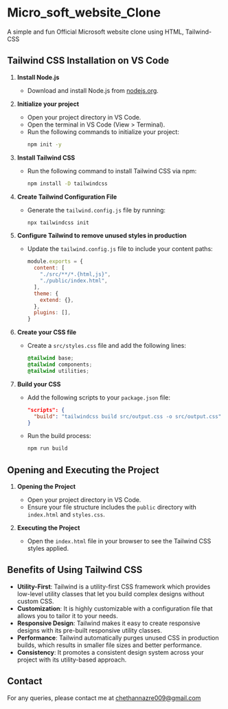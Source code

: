 # Micro_soft_website_Clone
A simple and fun Official Microsoft website clone using HTML, Tailwind-CSS

## Tailwind CSS Installation on VS Code

1. **Install Node.js**
   - Download and install Node.js from [nodejs.org](https://nodejs.org/).

2. **Initialize your project**
   - Open your project directory in VS Code.
   - Open the terminal in VS Code (View > Terminal).
   - Run the following commands to initialize your project:
     ```sh
     npm init -y
     ```

3. **Install Tailwind CSS**
   - Run the following command to install Tailwind CSS via npm:
     ```sh
     npm install -D tailwindcss
     ```

4. **Create Tailwind Configuration File**
   - Generate the `tailwind.config.js` file by running:
     ```sh
     npx tailwindcss init
     ```

5. **Configure Tailwind to remove unused styles in production**
   - Update the `tailwind.config.js` file to include your content paths:
     ```js
     module.exports = {
       content: [
         "./src/**/*.{html,js}",
         "./public/index.html",
       ],
       theme: {
         extend: {},
       },
       plugins: [],
     }
     ```

6. **Create your CSS file**
   - Create a `src/styles.css` file and add the following lines:
     ```css
     @tailwind base;
     @tailwind components;
     @tailwind utilities;
     ```

7. **Build your CSS**
   - Add the following scripts to your `package.json` file:
     ```json
     "scripts": {
       "build": "tailwindcss build src/output.css -o src/output.css" ///In this folder styles.css is renamed as output.css
     }
     ```
   - Run the build process:
     ```sh
     npm run build
     ```

## Opening and Executing the Project

1. **Opening the Project**
   - Open your project directory in VS Code.
   - Ensure your file structure includes the `public` directory with `index.html` and `styles.css`.

2. **Executing the Project**
   - Open the `index.html` file in your browser to see the Tailwind CSS styles applied.

## Benefits of Using Tailwind CSS

- **Utility-First**: Tailwind is a utility-first CSS framework which provides low-level utility classes that let you build complex designs without custom CSS.
- **Customization**: It is highly customizable with a configuration file that allows you to tailor it to your needs.
- **Responsive Design**: Tailwind makes it easy to create responsive designs with its pre-built responsive utility classes.
- **Performance**: Tailwind automatically purges unused CSS in production builds, which results in smaller file sizes and better performance.
- **Consistency**: It promotes a consistent design system across your project with its utility-based approach.

## Contact

For any queries, please contact me at chethannazre009@gmail.com

